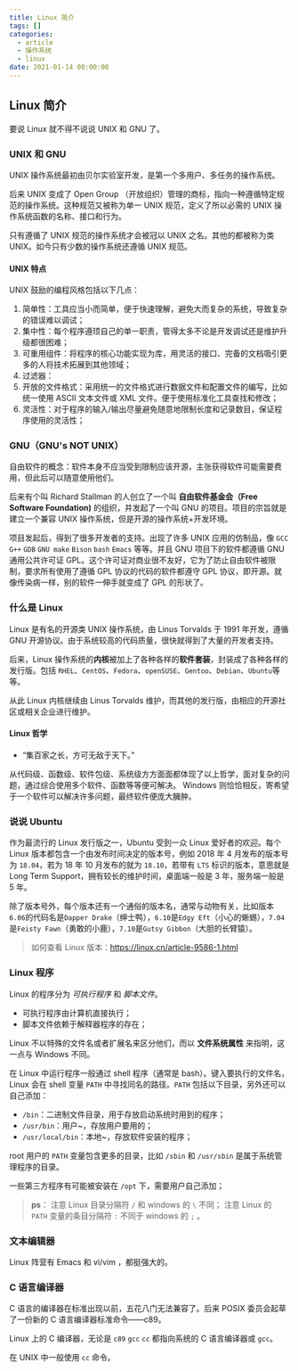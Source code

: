 ```yaml
---
title: Linux 简介
tags: []
categories:
  - article
  - 操作系统
  - linux
date: 2021-01-14 00:00:00
---
```


<style>
.center {
width: auto;
display: table;
margin - left: auto;
margin - right: auto;
}
// 图片居中
img {
position: relative;
left: 50%;
transform: translateX(-50%);
}
</style>

## Linux 简介

要说 Linux 就不得不说说 UNIX 和 GNU 了。

### UNIX 和 GNU

UNIX 操作系统最初由贝尔实验室开发，是第一个多用户、多任务的操作系统。

后来 UNIX 变成了 Open Group （开放组织）管理的商标，指向一种遵循特定规范的操作系统。这种规范又被称为单一 UNIX 规范，定义了所以必需的 UNIX 操作系统函数的名称、接口和行为。

只有遵循了 UNIX 规范的操作系统才会被冠以 UNIX 之名。其他的都被称为类 UNIX。如今只有少数的操作系统还遵循 UNIX 规范。

#### UNIX 特点

UNIX 鼓励的编程风格包括以下几点：

1. 简单性：工具应当小而简单，便于快速理解，避免大而复杂的系统，导致复杂的错误难以调试；
2. 集中性：每个程序遵顼自己的单一职责，管得太多不论是开发调试还是维护升级都很困难；
3. 可重用组件：将程序的核心功能实现为库，用灵活的接口、完备的文档吸引更多的人将技术拓展到其他领域；
4. 过滤器：
5. 开放的文件格式：采用统一的文件格式进行数据文件和配置文件的编写，比如统一使用 ASCII 文本文件或 XML 文件。便于使用标准化工具查找和修改；
6. 灵活性：对于程序的输入/输出尽量避免随意地限制长度和记录数目，保证程序使用的灵活性；

### GNU（GNU's NOT UNIX）

自由软件的概念：软件本身不应当受到限制应该开源，主张获得软件可能需要费用，但此后可以随意使用他们。

后来有个叫 Richard Stallman 的人创立了一个叫 **自由软件基金会（Free Software Foundation)** 的组织，并发起了一个叫 GNU 的项目。项目的宗旨就是建立一个兼容 UNIX 操作系统，但是开源的操作系统+开发环境。

项目发起后，得到了很多开发者的支持。出现了许多 UNIX 应用的仿制品，像 `GCC` `G++` `GDB` `GNU make` `Bison` `bash` `Emacs` 等等。并且 GNU 项目下的软件都遵循 GNU 通用公共许可证 GPL。这个许可证对商业很不友好，它为了防止自由软件被限制，要求所有使用了遵循 GPL 协议的代码的软件都遵守 GPL 协议，即开源。就像传染病一样，别的软件一伸手就变成了 GPL 的形状了。

### 什么是 Linux

Linux 是有名的开源类 UNIX 操作系统，由 Linus Torvalds 于 1991 年开发，遵循 GNU 开源协议。由于系统较高的代码质量，很快就得到了大量的开发者支持。

后来，Linux 操作系统的**内核**被加上了各种各样的**软件套装**，封装成了各种各样的发行版。包括 `RHEL`、`CentOS`、`Fedora`、`openSUSE`、`Gentoo`、`Debian`、`Ubuntu`等等。

从此 Linux 内核继续由 Linus Torvalds 维护，而其他的发行版，由相应的开源社区或相关企业进行维护。

#### Linux 哲学

- “集百家之长，方可无敌于天下。”

从代码级、函数级、软件包级、系统级方方面面都体现了以上哲学，面对复杂的问题，通过综合使用多个软件、函数等等便可解决。 Windows 则恰恰相反，寄希望于一个软件可以解决许多问题，最终软件便庞大臃肿。

### 说说 Ubuntu

作为最流行的 Linux 发行版之一，Ubuntu 受到一众 Linux 爱好者的欢迎。每个 Linux 版本都包含一个由发布时间决定的版本号，例如 2018 年 4 月发布的版本号为 `18.04`，若为 18 年 10 月发布的就为 `18.10`，若带有 `LTS` 标识的版本，意思就是 Long Term Support，拥有较长的维护时间，桌面端一般是 3 年，服务端一般是 5 年。

除了版本号外，每个版本还有一个通俗的版本名，通常与动物有关，比如版本`6.06`的代码名是`Dapper Drake`（绅士鸭），`6.10`是`Edgy Eft`（小心的蜥蜴），`7.04`是`Feisty Fawn`（勇敢的小鹿），`7.10`是`Gutsy Gibbon`（大胆的长臂猿）。

> 如何查看 Linux 版本：<https://linux.cn/article-9586-1.html>

### Linux 程序

Linux 的程序分为 _可执行程序_ 和 _脚本文件_。

- 可执行程序由计算机直接执行；
- 脚本文件依赖于解释器程序的存在；

Linux 不以特殊的文件名或者扩展名来区分他们，而以 **文件系统属性** 来指明，这一点与 Windows 不同。

在 Linux 中运行程序一般通过 shell 程序（通常是 bash）。键入要执行的文件名，Linux 会在 shell 变量 `PATH` 中寻找同名的路径。`PATH` 包括以下目录，另外还可以自己添加：

- `/bin`：二进制文件目录，用于存放启动系统时用到的程序；
- `/usr/bin`：用户~，存放用户要用的；
- `/usr/local/bin`：本地~，存放软件安装的程序；

root 用户的 `PATH` 变量包含更多的目录，比如 `/sbin` 和 `/usr/sbin` 是属于系统管理程序的目录。

一些第三方程序有可能被安装在 `/opt` 下，需要用户自己添加；

> **ps**：
> 注意 Linux 目录分隔符 `/` 和 windows 的 `\` 不同；
> 注意 Linux 的 `PATH` 变量的条目分隔符 `:` 不同于 windows 的 `;` 。

### 文本编辑器

Linux 阵营有 Emacs 和 vi/vim ，都挺强大的。

### C 语言编译器

C 语言的编译器在标准出现以前，五花八门无法兼容了。后来 POSIX 委员会起草了一份新的 C 语言编译器标准命令——c89。

Linux 上的 C 编译器，无论是 `c89` `gcc` `cc` 都指向系统的 C 语言编译器或 `gcc`。

在 UNIX 中一般使用 `cc` 命令。
